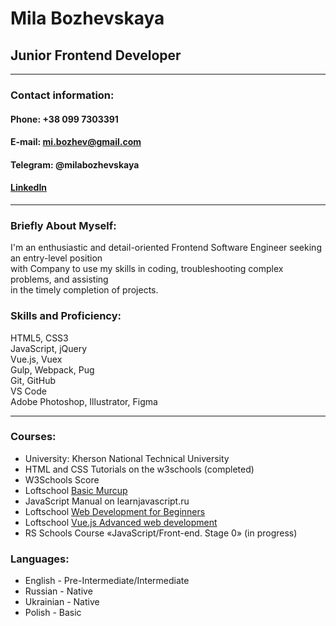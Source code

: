 # Mila Bozhevskaya  
## Junior Frontend Developer
**********************
### **Contact information:**  
#### **Phone:** +38 099 7303391  
#### **E-mail:** mi.bozhev@gmail.com  
#### **Telegram:** @milabozhevskaya  
#### [LinkedIn](https://www.linkedin.com/in/mila-bozhevskaya-63a27919a/)  
*** ****** *****

### **Briefly About Myself:**  
I'm an enthusiastic and detail-oriented Frontend Software Engineer seeking an entry-level position  
with Company to use my skills in coding, troubleshooting complex problems, and assisting  
in the timely completion of projects.


### **Skills and Proficiency:**  
HTML5, CSS3  
JavaScript, jQuery  
Vue.js, Vuex  
Gulp, Webpack, Pug  
Git, GitHub  
VS Code  
Adobe Photoshop, Illustrator, Figma  
*** *******

### **Courses:**  
+ University: Kherson National Technical University  
+ HTML and CSS Tutorials on the w3schools (completed)  
+ W3Schools Score  
+ Loftschool [Basic Murcup](https://loftschool.com/diploma/IM1564666083/en/pdf)  
+ JavaScript Manual on learnjavascript.ru  
+ Loftschool [Web Development for Beginners](https://loftschool.com/diploma/PM1570104832/en/pdf)  
+ Loftschool [Vue.js Advanced web development](https://loftschool.com/diploma/RY1573803341/en/pdf)  
+ RS Schools Course «JavaScript/Front-end. Stage 0» (in progress)  

### **Languages:**  
+ English - Pre-Intermediate/Intermediate   
+ Russian - Native  
+ Ukrainian - Native  
+ Polish - Basic  
